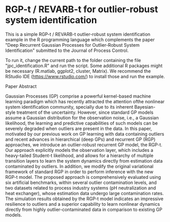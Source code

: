 # RGP-t / REVARB-t for outlier-robust system identification

This is a simple RGP-t / REVARB-t outlier-robust system identification example in the R programming language which complements the paper "Deep Recurrent Gaussian Processes for Outlier-Robust System Identification" submitted to the Journal of Process Control.

To run it, change the current path to the folder containing the file "jpc_identification.R" and run the script. Some additional R packages might be necessary (R.matlab, ggplot2, cluster, Matrix). We recommend the RStudio IDE (https://www.rstudio.com/) to install those and run the example. 

Paper Abstract

Gaussian Processes (GP) comprise a powerful kernel-based machine learning paradigm which has recently attracted the attention ofthe nonlinear system identification community, specially due to its inherent Bayesian-style treatment of the uncertainty. However, since standard GP models assume a Gaussian distribution for the observation noise, i.e., a Gaussian likelihood, the learning and predictive capabilities of such models can be severely degraded when outliers are present in the data. In this paper, motivated by our previous work on GP learning with data containing outliers and recent advances in hierarchical (deep GPs) and recurrent GP (RGP) approaches, we introduce an outlier-robust recurrent GP model, the RGP-t. Our approach explicitly models the observation layer, which includes a heavy-tailed Student-t likelihood, and allows for a hierarchy of multiple transition layers to learn the system dynamics directly from estimation data contaminated by outliers. In addition, we modify the original variational framework of standard RGP in order to perform inference with the new RGP-t model. The proposed approach is comprehensively evaluated using six artificial benchmarks, within several outlier contamination levels, and two datasets related to process industry systems (pH neutralization and heat exchanger), whose estimation data undergo large contamination rates. The simulation results obtained by the RGP-t model indicates an impressive resilience to outliers and a superior capability to learn nonlinear dynamics directly from highly outlier-contaminated data in comparison to existing GP models.
